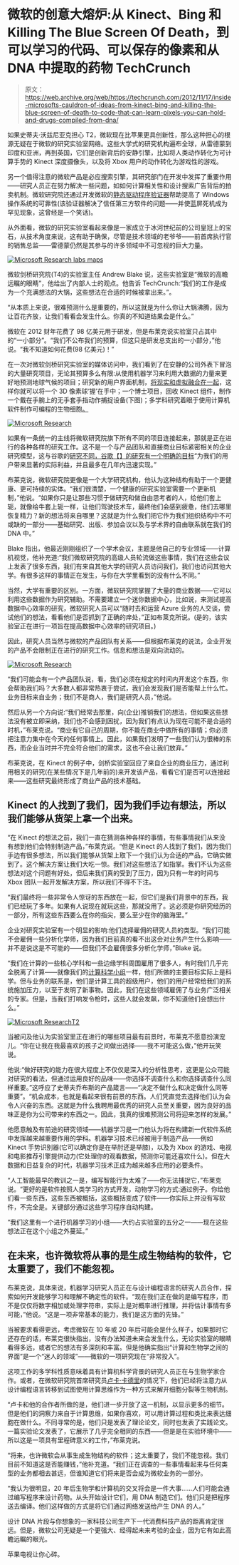 # 微软的创意大熔炉:从 Kinect、Bing 和 Killing The Blue Screen Of Death，到可以学习的代码、可以保存的像素和从 DNA 中提取的药物 TechCrunch

> 原文：<https://web.archive.org/web/https://techcrunch.com/2012/11/17/inside-microsofts-cauldron-of-ideas-from-kinect-bing-and-killing-the-blue-screen-of-death-to-code-that-can-learn-pixels-you-can-hold-and-drugs-compiled-from-dna/>

如果史蒂夫·沃兹尼亚克担心 T2，微软现在比苹果更具创新性，那么这种担心的根源无疑在于微软的研究实验室网络。这些大学式的研究机构遍布全球，从雷德蒙到印度和亚洲，再到英国，它们是创新背后的安静引擎，比如将人类动作转化为可计算手势的 Kinect 深度摄像头，以及将 Xbox 用户的动作转化为游戏性的游戏。

另一个值得注意的微软产品是必应搜索引擎，其研究部门在开发中发挥了重要作用——研究人员正在努力解决一些问题，如如何计算相关性和设计搜索广告背后的拍卖机制。微软研究院还通过开发微软的[静态驱动程序验证器](https://web.archive.org/web/20221006040510/http://msdn.microsoft.com/en-gb/library/windows/hardware/gg487498.aspx)帮助提高了 Windows 操作系统的可靠性(该验证器解决了信任第三方软件的问题——并使蓝屏死机成为罕见现象，这曾经是一个笑话)。

从外面看，微软的研究实验室看起来像是一家成立于冰河世纪前的公司皇冠上的宝石，从技术角度来说，这有助于确保，尽管是技术领域的老爷爷——前首席执行官的销售总监——雷德蒙仍然是其参与的许多领域中不可忽视的巨大力量。

[![](img/52e985d68ce1fab0b41f93b08c7e0119.png "Microsoft Research labs maps")](https://web.archive.org/web/20221006040510/https://beta.techcrunch.com/2012/11/17/inside-microsofts-cauldron-of-ideas-from-kinect-bing-and-killing-the-blue-screen-of-death-to-code-that-can-learn-pixels-you-can-hold-and-drugs-compiled-from-dna/screen-shot-2012-11-16-at-15-25-55/)

微软剑桥研究院(T4)的实验室主任 Andrew Blake 说，这些实验室是“微软的高瞻远瞩的眼睛”，他给出了内部人士的观点。他告诉 TechCrunch:“我们的工作是成为一个充满想法的大锅，这些想法在合适的时候被拿出来。”。

“从本质上来说，很难预测什么是重要的，所以这就是为什么你让大锅沸腾，因为让百花齐放，让我们看看会发生什么。你真的不知道结果会是什么。”

微软在 2012 财年花费了 98 亿美元用于研发，但是布莱克说实验室只占其中的“一小部分”。“我们不公布我们的预算，但这只是研发总支出的一小部分，”他说。“我不知道如何花费(98 亿美元)！”

在一次对微软剑桥研究实验室的媒体访问中，我们看到了在安静的公司外表下冒泡的大量研究项目，无论其预算多么有限:从使用机器学习来利用大数据的力量来更好地预测地球气候的项目；研究新的用户界面机制，[将现实和虚拟融合在一起](https://web.archive.org/web/20221006040510/http://research.microsoft.com/apps/video/dl.aspx?id=154571)，这样你就可以将一个 3D 像素球‘握’在手中；一个博士项目，回收 Kinect 组件，制作一个戴在手腕上的无手套手指动作捕捉设备(下图)；多学科研究着眼于使用计算机软件制作可编程的生物细胞[。](https://web.archive.org/web/20221006040510/http://research.microsoft.com/apps/video/dl.aspx?id=152139)

[![](img/6256d64d744a98c422aa56c55ae7fd20.png "Microsoft Research")](https://web.archive.org/web/20221006040510/https://beta.techcrunch.com/2012/11/17/inside-microsofts-cauldron-of-ideas-from-kinect-bing-and-killing-the-blue-screen-of-death-to-code-that-can-learn-pixels-you-can-hold-and-drugs-compiled-from-dna/photo-14-11-2012-11-39-14/)

如果有一条统一的主线将微软研究院旗下所有不同的项目连接起来，那就是正在进行的各种各样的研究工作。这不是一个与产品团队和直接商业目标紧密相关的企业研究模型，这与谷歌的[研究不同，谷歌【】的](https://web.archive.org/web/20221006040510/http://research.google.com/)[研究有一个明确的目标](https://web.archive.org/web/20221006040510/http://static.googleusercontent.com/external_content/untrusted_dlcp/research.google.com/en//pubs/archive/38149.pdf)“为我们的用户带来显著的实际利益，并且最多在几年内迅速实现。”

布莱克说，微软研究院更像是一个大学研究机构，他认为这种结构有助于一个更健康、更可持续的实体。“我们很清楚，一个健康的研究实验室需要一个更新机制，”他说。“如果你只是让那些习惯于做研究和做自由思考者的人，给他们套上轭，就像给牛套上轭一样，让他们驾驶技术车，最终他们会感到疲惫，他们去哪里恢复精力？新的想法将来自哪里？这就是为什么我们把它作为我们组织结构中不可或缺的一部分——基础研究、出版、参加会议以及与学术界的自由联系就在我们的 DNA 中。”

Blake 指出，他最近刚刚组织了一个学术会议，主题是他自己的专业领域——计算机视觉，他补充道:“我们微软研究院的高级人员轮流做这些事情，我们在这些会议上发表了很多东西，我们有来自其他大学的研究人员访问我们，我们也访问其他大学。有很多这样的事情正在发生，与你在大学里看到的没有什么不同。”

当然，大学有重要的区别。一方面，微软研究院掌握了大量的商业数据——它可以利用这些数据作为研究辅助。不需要建立一个迷你数据中心，比如说，来测试提高数据中心效率的研究，微软研究人员可以“随时去和运营 Azure 业务的人交谈，尝试他们的想法，看看他们是否抓到了正确的痒处，”正如布莱克所说。(是的，该实验室正在进行一项旨在提高数据中心效率的研究项目。)

因此，研究人员当然与微软的产品团队有关系——但根据布莱克的说法，企业开发的产品不会限制正在进行的研究工作。信息和想法是双向流动的。

[![](img/a1164edc84edbe46451c0b92b82a240f.png "Microsoft Research")](https://web.archive.org/web/20221006040510/https://beta.techcrunch.com/2012/11/17/inside-microsofts-cauldron-of-ideas-from-kinect-bing-and-killing-the-blue-screen-of-death-to-code-that-can-learn-pixels-you-can-hold-and-drugs-compiled-from-dna/photo-14-11-2012-11-40-41/)

“我们可能会有一个产品团队说，看，我们必须在规定的时间内开发这个东西，你会帮助我们吗？大多数人都非常热衷于尝试，我们会发现我们是否能帮上什么忙。业务目标来自业务；我们不是商人，我们是研究人员，”他说。

然后从另一个方向说:“我们经常去那里，向(企业)推销我们的想法，但如果这些想法没有被立即采纳，我们也不会感到困扰，因为我们有点认为现在可能不是合适的时机，”布莱克说。“商业有它自己的周期，你不能在商业中做所有的事情；你必须把注意力集中在今天的任何事情上。因此，如果我们发明了一些我们认为很棒的东西，而企业当时并不完全符合他们的需求，这也不会让我们放弃。”

布莱克说，在 Kinect 的例子中，剑桥实验室回应了来自企业的商业压力，通过利用相关的研究(在某些情况下是几年前的)来开发该产品，看看它们是否可以连接起来——这些研究最终形成了商业产品的技术基础。

## Kinect 的人找到了我们，因为我们手边有想法，所以我们能够从货架上拿一个出来。

“在 Kinect 的想法之前，我们一直在猜测各种各样的事情，有些事情我们从来没有想到他们会特别制造产品，”布莱克说。“但是 Kinect 的人找到了我们，因为我们手边有很多想法，所以我们能够从货架上取下一个我们认为合适的产品，它确实做到了。这个解决方案让我们大吃一惊。我们对这些想法了如指掌。我们不认为这些想法对这个问题有好处，但后来我们真的受到了压力，因为只有一年的时间与 Xbox 团队一起开发解决方案，所以我们不得不下注。

“我们最终将一些非常令人惊讶的东西放在一起，但它们是我们背景中的东西，我们已经玩了多年。如果有人说现在就玩这些，那就没用了。这必须是你研究经历的一部分，所有这些东西要么在你的指尖，要么至少在你的脑海里。”

企业对研究实验室有一个明显的影响:他们选择雇佣的研究人员的类型。“我们可能不会雇佣一些分析化学师，因为我们目前真的看不出这会对业务产生什么影响——并不是说这是不可能的——但我们不会雇佣很多分析化学师，”Blake 说。

“我们在计算的一些核心学科和一些边缘学科周围雇用了很多人，有时我们几乎完全脱离了计算——就像我们的[计算科学小组](https://web.archive.org/web/20221006040510/http://research.microsoft.com/en-us/groups/science/default.aspx)一样，他们所做的主要目标实际上是科学。但与业务的联系是，他们是计算工具的超级用户，他们的用户经常给我们的系统施加压力，以至于发明了新事物。因此，我们在这些领域雇佣了与业务广泛相关的专家。但是，当我们打响发令枪时，这些人就会发飙，你不知道他们会想出什么。”

[![](img/8730d26af10ef703df280c42690343b6.png "Microsoft Research")T2](https://web.archive.org/web/20221006040510/https://beta.techcrunch.com/2012/11/17/inside-microsofts-cauldron-of-ideas-from-kinect-bing-and-killing-the-blue-screen-of-death-to-code-that-can-learn-pixels-you-can-hold-and-drugs-compiled-from-dna/photo-14-11-2012-11-06-24/)

当被问及他认为实验室里正在进行的哪些项目最有前景时，布莱克不愿意扮演宠儿。“你在让我在我最喜欢的孩子之间做出选择——我不可能这么做，”他开玩笑说。

他说:“做好研究的能力在很大程度上不仅仅是深入的分析性思考，这更是公众可能对研究的看法，但通过运用良好的品味——你选择不调查什么和你选择调查什么同样重要。”这呼应了史蒂夫乔布斯的产品箴言——“决定不做什么和决定做什么同等重要”。“机会成本，也就是看起来很有前景的东西。人们凭直觉去选择他们认为会令人兴奋的东西。这就是为什么我聘用最优秀的研究人员至关重要，因为良好的品味正是你为公司带来的东西之一。因此，我真的很难预测公司将迎来怎样的发展。”

他愿意触及有前途的研究领域——机器学习是一门他认为将在构建新一代软件系统中发挥越来越重要作用的学科。机器学习技术已经被用于制造产品——例如 Kinect 手势识别器(它可以确定你是在举肘还是举膝)，以及为 Xbox 的游戏、电视和电影推荐引擎提供动力(它处理你的观看数据，预测你可能还喜欢什么)。但在大数据和日益复杂的时代，机器学习技术正成为越来越多应用的必要条件。

“人工智能最早的教训之一是，编写智能行为太难了——你无法捕捉它，”布莱克说。“更好的是软件按照人类学习的方式开发，动物学习的方式:通过例子。你给他们看一些东西，这些东西被概括，这些概括变成了软件——你实际上并没有写软件，不完全是。关键部分通过这些学习程序自动构建。

“我们这里有一个进行机器学习的小组——大约占实验室的五分之一——现在这些想法正在这个小组之外蔓延。”

## 在未来，也许微软将从事的是生成生物结构的软件，它太重要了，我们不能忽视。

布莱克说，具体来说，机器学习研究人员正在与设计编程语言的研究人员合作，探索如何开发能够学习和理解不确定性的软件。“现在我们正在做的是编写程序，而不是仅仅将数字相加或处理字符串，实际上是对概率进行推理，并将估计事情有多可能，”他说。“这是一项非常基本的能力，我们是这方面的先锋。”

当被要求看得更远，考虑微软在 10 年或 20 年后可能会是什么样子，如果那时它还存在的话，布莱克很快指出，没有办法知道未来会发生什么，无论实验室的眼睛看得多远，或者它的想法有多深刻和丰富。但是他确实指出“计算和生物学之间的界面”是一个“迷人的领域”——微软的一项研究现在“非常投入”。

这项工作的多学科性质意味着具有计算机科学背景的研究人员正在与生物学家合作。或者，在微软研究院首席研究员[卢卡·卡德里](https://web.archive.org/web/20221006040510/http://research.microsoft.com/en-us/people/luca/)的情况下，他们已经将注意力从设计编程语言转移到试图使用计算思维作为一种方式来解开细胞分裂等生物机制。

“卢卡和他的合作者所做的是，他们进一步开放了这一机制，以显示更多的细节。但是他们的洞察力来自于计算思维，如果你喜欢，可以用计算过程和类比来表达细胞在做什么。不同寻常的是，他们只是发表了理论论文，同时也发表了实践论文。一篇实验论文发表了，它展示了几乎完全相同的东西——但是是在实验环境中——所以这是一项具有里程碑意义的工作，”布莱克说。

“将来，也许微软会从事生成生物结构的软件；这太重要了，我们不能忽视。我们目前不知道这是否能赚钱，”他补充道。“我们正在调查的一些事情看起来与任何类型的业务都相去甚远，但谁知道它们将来是否会成为微软业务的一部分。

“我认为很明显，20 年后生物学和计算机的交叉将会是一件大事……人们可能会通过编写程序来设计药物。从头开始设计它们，用 DNA 制造它们。他们只是把程序送去编译。他们这样做的方式是将它们通过网络发送给产生 DNA 的人。”

设计 DNA 片段与你想象的一家科技公司生产下一代消费科技产品的距离肯定很远。但是，微软公司无疑是一个更强大、经得起未来考验的企业，因为它有如此高瞻远瞩的眼光。

苹果电视让你心碎。